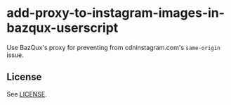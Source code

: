 # add-proxy-to-instagram-images-in-bazqux-userscript

Use BazQux's proxy for preventing from cdninstagram.com's `same-origin` issue.

## License

See [LICENSE](LICENSE).
